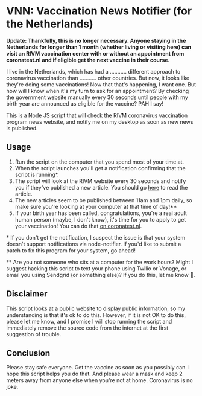 # VNN: Vaccination News Notifier (for the Netherlands)

__Update: Thankfully, this is no longer necessary. Anyone staying in the Netherlands for longer than 1 month (whether living or visiting here) can visit an RIVM vaccination center with or without an appointment from coronatest.nl and if eligible get the next vaccine in their course.__

I live in the Netherlands, which has had a ........... different approach to coronavirus vaccination than ........... other countries. But now, it looks like they're doing some vaccinations! Now that that's happening, I want one. But how will I know when it's my turn to ask for an appointment? By checking the government website manually every 30 seconds until people with my birth year are announced as eligible for the vaccine? PAH I say!

This is a Node JS script that will check the RIVM coronavirus vaccination program news website, and notify me on my desktop as soon as new news is published.

## Usage

1. Run the script on the computer that you spend most of your time at.
2. When the script launches you'll get a notification confirming that the script is running*.
3. The script will look at the RIVM website every 30 seconds and notify you if they've published a new article. You should go [here](https://www.rivm.nl/en/covid-19-vaccination/news) to read the article.
4. The new articles seem to be published between 11am and 1pm daily, so make sure you're looking at your computer at that time of day!**
5. If your birth year has been called, congratulations, you're a real adult human person (maybe, I don't know), it's time for you to apply to get your vaccination! You can do that [on coronatest.nl](https://coronatest.nl/).

\* If you don't get the notification, I suspect the issue is that your system doesn't support notifications via node-notifier. If you'd like to submit a patch to fix this program for your system, go ahead!

\** Are you not someone who sits at a computer for the work hours? Might I suggest hacking this script to text your phone using Twilio or Vonage, or email you using Sendgrid (or something else)? If you do this, let me know 🙂.

## Disclaimer

This script looks at a public website to display public information, so my understanding is that it's ok to do this. However, if it is not OK to do this, please let me know, and I promise I will stop running the script and immediately remove the source code from the internet at the first suggestion of trouble.

## Conclusion

Please stay safe everyone. Get the vaccine as soon as you possibly can. I hope this script helps you do that. And please wear a mask and keep 2 meters away from anyone else when you're not at home. Coronavirus is no joke.
